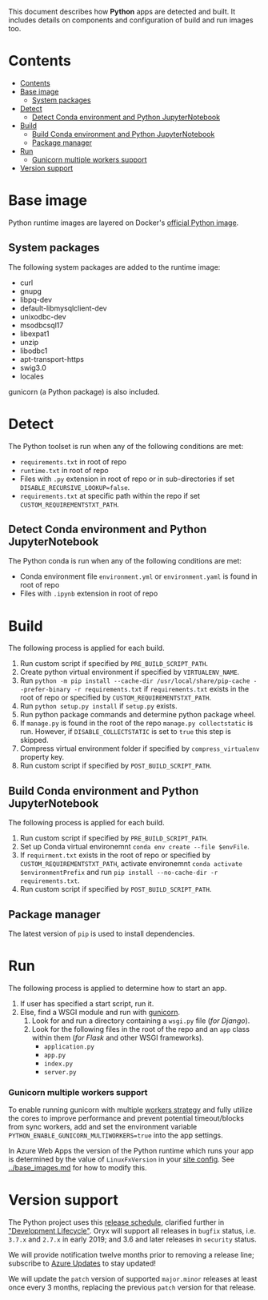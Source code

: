 This document describes how **Python** apps are detected and built. It includes
details on components and configuration of build and run images too.

# Contents

- [Contents](#contents)
- [Base image](#base-image)
  - [System packages](#system-packages)
- [Detect](#detect)
  - [Detect Conda environment and Python JupyterNotebook](#detect-conda-environment-and-python-jupyternotebook)
- [Build](#build)
  - [Build Conda environment and Python JupyterNotebook](#build-conda-environment-and-python-jupyternotebook)
  - [Package manager](#package-manager)
- [Run](#run)
    - [Gunicorn multiple workers support](#gunicorn-multiple-workers-support)
- [Version support](#version-support)

# Base image

Python runtime images are layered on Docker's [official Python
image](https://github.com/docker-library/python).

## System packages

The following system packages are added to the runtime image:

* curl
* gnupg
* libpq-dev
* default-libmysqlclient-dev
* unixodbc-dev
* msodbcsql17
* libexpat1
* unzip
* libodbc1
* apt-transport-https
* swig3.0
* locales

gunicorn (a Python package) is also included.

# Detect

The Python toolset is run when any of the following conditions are met:

* `requirements.txt` in root of repo
* `runtime.txt` in root of repo
* Files with `.py` extension in root of repo or in sub-directories if set `DISABLE_RECURSIVE_LOOKUP=false`.
* `requirements.txt` at specific path within the repo if set `CUSTOM_REQUIREMENTSTXT_PATH`.

## Detect Conda environment and Python JupyterNotebook

The Python conda is run when any of the following conditions are met:

* Conda environment file `environment.yml` or `environment.yaml` is found in root of repo
* Files with `.ipynb` extension in root of repo

# Build

The following process is applied for each build.

1. Run custom script if specified by `PRE_BUILD_SCRIPT_PATH`.
2. Create python virtual environment if specified by `VIRTUALENV_NAME`.
3. Run `python -m pip install --cache-dir /usr/local/share/pip-cache --prefer-binary -r requirements.txt` 
   if `requirements.txt` exists in the root of repo or specified by `CUSTOM_REQUIREMENTSTXT_PATH`.
4. Run `python setup.py install` if `setup.py` exists.
5. Run python package commands and determine python package wheel.
6. If `manage.py` is found in the root of the repo `manage.py collectstatic` is run. However,
   if `DISABLE_COLLECTSTATIC` is set to `true` this step is skipped.
7. Compress virtual environment folder if specified by `compress_virtualenv` property key.
8. Run custom script if specified by `POST_BUILD_SCRIPT_PATH`.

## Build Conda environment and Python JupyterNotebook

The following process is applied for each build.
1. Run custom script if specified by `PRE_BUILD_SCRIPT_PATH`.
2. Set up Conda virtual environemnt `conda env create --file $envFile`.
3. If `requirment.txt` exists in the root of repo or specified by `CUSTOM_REQUIREMENTSTXT_PATH`, activate environemnt 
  `conda activate $environmentPrefix` and run `pip install --no-cache-dir -r requirements.txt`.
4. Run custom script if specified by `POST_BUILD_SCRIPT_PATH`.


## Package manager

The latest version of `pip` is used to install dependencies.

# Run

The following process is applied to determine how to start an app.

1. If user has specified a start script, run it.
1. Else, find a WSGI module and run with [gunicorn][].
    1. Look for and run a directory containing a `wsgi.py` file (*for Django*).
    1. Look for the following files in the root of the repo and an `app` class within them (*for Flask* and other WSGI frameworks).
        * `application.py`
        * `app.py`
        * `index.py`
        * `server.py`

### Gunicorn multiple workers support

To enable running gunicorn with multiple [workers strategy][] and fully utilize the cores to improve performance
and prevent potential timeout/blocks from sync workers, add and set the environment variable `PYTHON_ENABLE_GUNICORN_MULTIWORKERS=true` into the app settings.

In Azure Web Apps the version of the Python runtime which runs your app is
determined by the value of `LinuxFxVersion` in your [site config][]. See
[../base\_images.md](../base_images.md#azure-web-apps-runtimes-and-versions)
for how to modify this.

[gunicorn]: https://gunicorn.org/
[site config]: https://docs.microsoft.com/en-us/rest/api/appservice/webapps/get#siteconfig
[workers strategy]: https://docs.gunicorn.org/en/stable/design.html#how-many-workers

# Version support

The Python project uses this [release schedule][], clarified further in
["Development Lifecycle"][]. Oryx will support all releases in `bugfix`
status, i.e. `3.7.x` and `2.7.x` in early 2019; and 3.6 and later releases in
`security` status.

We will provide notification twelve months prior to removing a release line;
subscribe to [Azure Updates][] to stay updated!

We will update the `patch` version of supported `major.minor` releases at
least once every 3 months, replacing the previous `patch` version for that
release.

[release schedule]: https://devguide.python.org/#status-of-python-branches
["Development Lifecycle"]: https://devguide.python.org/devcycle/#devcycle
[Azure Updates]: https://azure.microsoft.com/updates/
